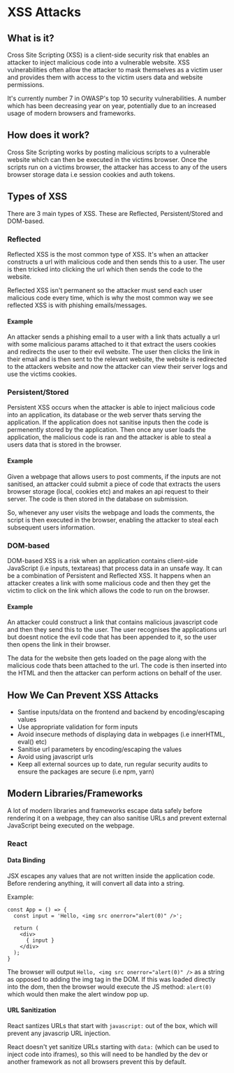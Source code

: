 # XSS Attacks

## What is it?
Cross Site Scripting (XSS) is a client-side security risk that enables an attacker to inject malicious code into a vulnerable website. XSS vulnerabilities often allow the attacker to mask themselves as a victim user and provides them with access to the victim users data and website permissions.

It's currently number 7 in OWASP's top 10 security vulnerabilities. A number which has been decreasing year on year, potentially due to an increased usage of modern browsers and frameworks.

## How does it work?
Cross Site Scripting works by posting malicious scripts to a vulnerable website which can then be executed in the victims browser. Once the scripts run on a victims browser, the attacker has access to any of the users browser storage data i.e session cookies and auth tokens. 

## Types of XSS
There are 3 main types of XSS. These are Reflected, Persistent/Stored and DOM-based.

### Reflected

Reflected XSS is the most common type of XSS. It's when an attacker constructs a url with malicious code and then sends this to a user. The user is then tricked into clicking the url which then sends the code to the website.

Reflected XSS isn't permanent so the attacker must send each user malicious code every time, which is why the most common way we see reflected XSS is with phishing emails/messages.

#### Example

An attacker sends a phishing email to a user with a link thats actually a url with some malicious params attached to it that extract the users cookies and redirects the user to their evil website. The user then clicks the link in their email and is then sent to the relevant website, the website is redirected to the attackers website and now the attacker can view their server logs and use the victims cookies.

### Persistent/Stored

Persistent XSS occurs when the attacker is able to inject malicious code into an application, its database or the web server thats serving the application. If the application does not sanitise inputs then the code is permenently stored by the application. Then once any user loads the application, the malicious code is ran and the attacker is able to steal a users data that is stored in the browser.

#### Example

Given a webpage that allows users to post comments, if the inputs are not sanitised, an attacker could submit a piece of code that extracts the users browser storage (local, cookies etc) and makes an api request to their server. The code is then stored in the database on submission.

So, whenever any user visits the webpage and loads the comments, the script is then executed in the browser, enabling the attacker to steal each subsequent users information.

### DOM-based

DOM-based XSS is a risk when an application contains client-side JavaScript (i.e inputs, textareas) that process data in an unsafe way. It can be a combination of Persistent and Reflected XSS. It happens when an attacker creates a link with some malicious code and then they get the victim to click on the link which allows the code to run on the browser.

#### Example

An attacker could construct a link that contains malicious javascript code and then they send this to the user. The user recognises the applications url but doesnt notice the evil code that has been appended to it, so the user then opens the link in their browser.

The data for the website then gets loaded on the page along with the malicious code thats been attached to the url. The code is then inserted into the HTML and then the attacker can perform actions on behalf of the user.

## How We Can Prevent XSS Attacks

- Santise inputs/data on the frontend and backend by encoding/escaping values
- Use appropriate validation for form inputs
- Avoid insecure methods of displaying data in webpages (i.e innerHTML, eval() etc)
- Sanitise url parameters by encoding/escaping the values
- Avoid using javascript urls
- Keep all external sources up to date, run regular security audits to ensure the packages are secure (i.e npm, yarn)

## Modern Libraries/Frameworks

A lot of modern libraries and frameworks escape data safely before rendering it on a webpage, they can also sanitise URLs and prevent external JavaScript being executed on the webpage.

### React

#### Data Binding
JSX escapes any values that are not written inside the application code. Before rendering anything, it will convert all data into a string. 

Example:
```
const App = () => {
  const input = 'Hello, <img src onerror="alert(0)" />';

  return (
    <div>
      { input }
    </div>
  );
}
```

The browser will output `Hello, <img src onerror="alert(0)" />` as a string as opposed to adding the img tag in the DOM. If this was loaded directly into the dom, then the browser would execute the JS method: `alert(0)` which would then make the alert window pop up.

#### URL Sanitization

React santizes URLs that start with `javascript:` out of the box, which will prevent any javascrip URL injection.  

React doesn't yet sanitize URLs starting with `data:` (which can be used to inject code into iframes), so this will need to be handled by the dev or another framework as not all browsers prevent this by default.


